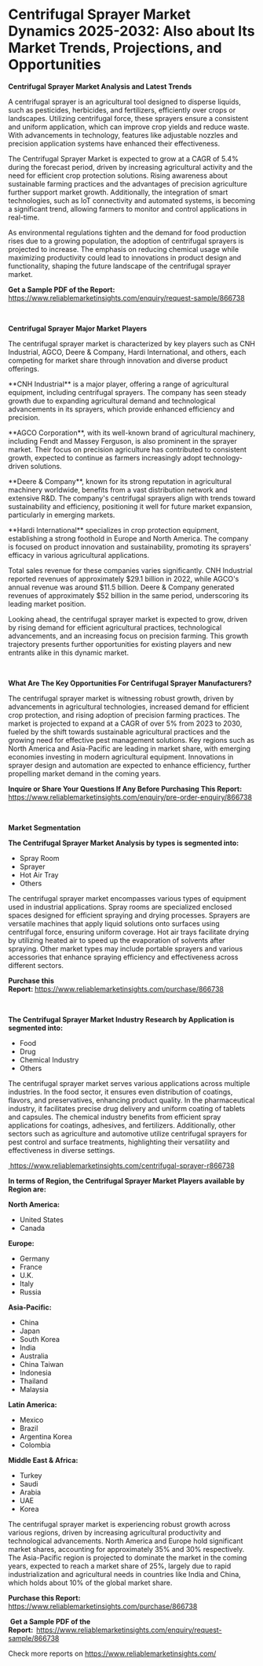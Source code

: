 <p><h1>Centrifugal Sprayer Market Dynamics 2025-2032: Also about Its Market Trends, Projections, and Opportunities</h1></p><p><strong>Centrifugal Sprayer Market Analysis and Latest Trends</strong></p>
<p><p>A centrifugal sprayer is an agricultural tool designed to disperse liquids, such as pesticides, herbicides, and fertilizers, efficiently over crops or landscapes. Utilizing centrifugal force, these sprayers ensure a consistent and uniform application, which can improve crop yields and reduce waste. With advancements in technology, features like adjustable nozzles and precision application systems have enhanced their effectiveness.</p><p>The Centrifugal Sprayer Market is expected to grow at a CAGR of 5.4% during the forecast period, driven by increasing agricultural activity and the need for efficient crop protection solutions. Rising awareness about sustainable farming practices and the advantages of precision agriculture further support market growth. Additionally, the integration of smart technologies, such as IoT connectivity and automated systems, is becoming a significant trend, allowing farmers to monitor and control applications in real-time.</p><p>As environmental regulations tighten and the demand for food production rises due to a growing population, the adoption of centrifugal sprayers is projected to increase. The emphasis on reducing chemical usage while maximizing productivity could lead to innovations in product design and functionality, shaping the future landscape of the centrifugal sprayer market.</p></p>
<p><strong>Get a Sample PDF of the Report:&nbsp;</strong> <a href="https://www.reliablemarketinsights.com/enquiry/request-sample/866738?utm_campaign=2324&utm_medium=2&utm_source=Github&utm_content=ia&utm_term=19022025&utm_id=centrifugal-sprayer">https://www.reliablemarketinsights.com/enquiry/request-sample/866738</a></p>
<p>&nbsp;</p>
<p><strong>Centrifugal Sprayer Major Market Players</strong></p>
<p><p>The centrifugal sprayer market is characterized by key players such as CNH Industrial, AGCO, Deere & Company, Hardi International, and others, each competing for market share through innovation and diverse product offerings. </p><p>**CNH Industrial** is a major player, offering a range of agricultural equipment, including centrifugal sprayers. The company has seen steady growth due to expanding agricultural demand and technological advancements in its sprayers, which provide enhanced efficiency and precision.</p><p>**AGCO Corporation**, with its well-known brand of agricultural machinery, including Fendt and Massey Ferguson, is also prominent in the sprayer market. Their focus on precision agriculture has contributed to consistent growth, expected to continue as farmers increasingly adopt technology-driven solutions.</p><p>**Deere & Company**, known for its strong reputation in agricultural machinery worldwide, benefits from a vast distribution network and extensive R&D. The company's centrifugal sprayers align with trends toward sustainability and efficiency, positioning it well for future market expansion, particularly in emerging markets.</p><p>**Hardi International** specializes in crop protection equipment, establishing a strong foothold in Europe and North America. The company is focused on product innovation and sustainability, promoting its sprayers' efficacy in various agricultural applications.</p><p>Total sales revenue for these companies varies significantly. CNH Industrial reported revenues of approximately $29.1 billion in 2022, while AGCO's annual revenue was around $11.5 billion. Deere & Company generated revenues of approximately $52 billion in the same period, underscoring its leading market position.</p><p>Looking ahead, the centrifugal sprayer market is expected to grow, driven by rising demand for efficient agricultural practices, technological advancements, and an increasing focus on precision farming. This growth trajectory presents further opportunities for existing players and new entrants alike in this dynamic market.</p></p>
<p>&nbsp;</p>
<p><strong>What Are The Key Opportunities For Centrifugal Sprayer Manufacturers?</strong></p>
<p><p>The centrifugal sprayer market is witnessing robust growth, driven by advancements in agricultural technologies, increased demand for efficient crop protection, and rising adoption of precision farming practices. The market is projected to expand at a CAGR of over 5% from 2023 to 2030, fueled by the shift towards sustainable agricultural practices and the growing need for effective pest management solutions. Key regions such as North America and Asia-Pacific are leading in market share, with emerging economies investing in modern agricultural equipment. Innovations in sprayer design and automation are expected to enhance efficiency, further propelling market demand in the coming years.</p></p>
<p><strong>Inquire or Share Your Questions If Any Before Purchasing This Report:</strong> <a href="https://www.reliablemarketinsights.com/enquiry/pre-order-enquiry/866738?utm_campaign=2324&utm_medium=2&utm_source=Github&utm_content=ia&utm_term=19022025&utm_id=centrifugal-sprayer">https://www.reliablemarketinsights.com/enquiry/pre-order-enquiry/866738</a></p>
<p>&nbsp;</p>
<p><strong>Market Segmentation</strong></p>
<p><strong>The Centrifugal Sprayer Market Analysis by types is segmented into:</strong></p>
<p><ul><li>Spray Room</li><li>Sprayer</li><li>Hot Air Tray</li><li>Others</li></ul></p>
<p><p>The centrifugal sprayer market encompasses various types of equipment used in industrial applications. Spray rooms are specialized enclosed spaces designed for efficient spraying and drying processes. Sprayers are versatile machines that apply liquid solutions onto surfaces using centrifugal force, ensuring uniform coverage. Hot air trays facilitate drying by utilizing heated air to speed up the evaporation of solvents after spraying. Other market types may include portable sprayers and various accessories that enhance spraying efficiency and effectiveness across different sectors.</p></p>
<p><strong>Purchase this Report:&nbsp;</strong><a href="https://www.reliablemarketinsights.com/purchase/866738?utm_campaign=2324&utm_medium=2&utm_source=Github&utm_content=ia&utm_term=19022025&utm_id=centrifugal-sprayer">https://www.reliablemarketinsights.com/purchase/866738</a></p>
<p>&nbsp;</p>
<p><strong>The Centrifugal Sprayer Market Industry Research by Application is segmented into:</strong></p>
<p><ul><li>Food</li><li>Drug</li><li>Chemical Industry</li><li>Others</li></ul></p>
<p><p>The centrifugal sprayer market serves various applications across multiple industries. In the food sector, it ensures even distribution of coatings, flavors, and preservatives, enhancing product quality. In the pharmaceutical industry, it facilitates precise drug delivery and uniform coating of tablets and capsules. The chemical industry benefits from efficient spray applications for coatings, adhesives, and fertilizers. Additionally, other sectors such as agriculture and automotive utilize centrifugal sprayers for pest control and surface treatments, highlighting their versatility and effectiveness in diverse settings.</p></p>
<p><a href="https://www.reliablemarketinsights.com/centrifugal-sprayer-r866738?utm_campaign=2324&utm_medium=2&utm_source=Github&utm_content=ia&utm_term=19022025&utm_id=centrifugal-sprayer">&nbsp;https://www.reliablemarketinsights.com/centrifugal-sprayer-r866738</a></p>
<p><strong>In terms of Region, the Centrifugal Sprayer Market Players available by Region are:</strong></p>
<p>
    <p> <strong> North America: </strong>
        <ul>
            <li>United States</li>
            <li>Canada</li>
        </ul>
        </p> 
    <p> <strong> Europe: </strong>
        <ul>
            <li>Germany</li>
            <li>France</li>
            <li>U.K.</li>
            <li>Italy</li>
            <li>Russia</li>
        </ul>
        </p> 
    <p> <strong> Asia-Pacific: </strong>
        <ul>
            <li>China</li>
            <li>Japan</li>
            <li>South Korea</li>
            <li>India</li>
            <li>Australia</li>
            <li>China Taiwan</li>
            <li>Indonesia</li>
            <li>Thailand</li>
            <li>Malaysia</li>
        </ul>
        </p> 
    <p> <strong> Latin America: </strong>
        <ul>
            <li>Mexico</li>
            <li>Brazil</li>
            <li>Argentina Korea</li>
            <li>Colombia</li>
        </ul>
        </p> 
    <p> <strong> Middle East & Africa: </strong>
        <ul>
            <li>Turkey</li>
            <li>Saudi</li>
            <li>Arabia</li>
            <li>UAE</li>
            <li>Korea</li>
        </ul>
    </p>
    </p>
<p><p>The centrifugal sprayer market is experiencing robust growth across various regions, driven by increasing agricultural productivity and technological advancements. North America and Europe hold significant market shares, accounting for approximately 35% and 30% respectively. The Asia-Pacific region is projected to dominate the market in the coming years, expected to reach a market share of 25%, largely due to rapid industrialization and agricultural needs in countries like India and China, which holds about 10% of the global market share.</p></p>
<p><strong>Purchase this Report: </strong><a href="https://www.reliablemarketinsights.com/purchase/866738?utm_campaign=2324&utm_medium=2&utm_source=Github&utm_content=ia&utm_term=19022025&utm_id=centrifugal-sprayer">https://www.reliablemarketinsights.com/purchase/866738</a></p>
<p>&nbsp;<strong>Get a Sample PDF of the Report:&nbsp;&nbsp;</strong><a href="https://www.reliablemarketinsights.com/enquiry/request-sample/866738?utm_campaign=2324&utm_medium=2&utm_source=Github&utm_content=ia&utm_term=19022025&utm_id=centrifugal-sprayer">https://www.reliablemarketinsights.com/enquiry/request-sample/866738</a></p>
<p><strong></strong></p>
<p>Check more reports on <a href="https://www.reliablemarketinsights.com/?utm_campaign=2324&utm_medium=2&utm_source=Github&utm_content=ia&utm_term=19022025&utm_id=centrifugal-sprayer">https://www.reliablemarketinsights.com/</a></p>